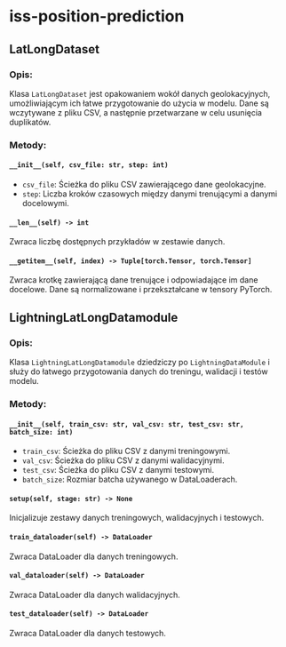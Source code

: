 # iss-position-prediction

## LatLongDataset

### Opis:
Klasa `LatLongDataset` jest opakowaniem wokół danych geolokacyjnych, umożliwiającym ich łatwe przygotowanie do użycia w modelu. Dane są wczytywane z pliku CSV, a następnie przetwarzane w celu usunięcia duplikatów.

### Metody:

#### `__init__(self, csv_file: str, step: int)`
- `csv_file`: Ścieżka do pliku CSV zawierającego dane geolokacyjne.
- `step`: Liczba kroków czasowych między danymi trenującymi a danymi docelowymi.

#### `__len__(self) -> int`
Zwraca liczbę dostępnych przykładów w zestawie danych.

#### `__getitem__(self, index) -> Tuple[torch.Tensor, torch.Tensor]`
Zwraca krotkę zawierającą dane trenujące i odpowiadające im dane docelowe. Dane są normalizowane i przekształcane w tensory PyTorch.

## LightningLatLongDatamodule

### Opis:
Klasa `LightningLatLongDatamodule` dziedziczy po `LightningDataModule` i służy do łatwego przygotowania danych do treningu, walidacji i testów modelu.

### Metody:

#### `__init__(self, train_csv: str, val_csv: str, test_csv: str, batch_size: int)`
- `train_csv`: Ścieżka do pliku CSV z danymi treningowymi.
- `val_csv`: Ścieżka do pliku CSV z danymi walidacyjnymi.
- `test_csv`: Ścieżka do pliku CSV z danymi testowymi.
- `batch_size`: Rozmiar batcha używanego w DataLoaderach.

#### `setup(self, stage: str) -> None`
Inicjalizuje zestawy danych treningowych, walidacyjnych i testowych.

#### `train_dataloader(self) -> DataLoader`
Zwraca DataLoader dla danych treningowych.

#### `val_dataloader(self) -> DataLoader`
Zwraca DataLoader dla danych walidacyjnych.

#### `test_dataloader(self) -> DataLoader`
Zwraca DataLoader dla danych testowych.
